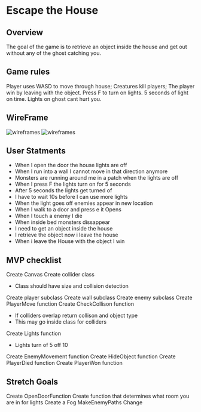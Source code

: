 # Escape the House

## Overview

The goal of the game is to retrieve an object inside the house and get out without any of the ghost catching you.

## Game rules

Player uses WASD to move through house; Creatures kill players; The player win by leaving with the object. Press F to turn on lights. 5 seconds of light on time. Lights on ghost cant hurt you.

## WireFrame

![wireframes](https://i.imgur.com/Zinsx4b.png)
![wireframes](https://i.imgur.com/PlLlN3t.png)

## User Statments

* When I open the door the house lights are off
* When I run into a wall I cannot move in that direction anymore
* Monsters are running around me in a patch when the lights are off
* When I press F the lights turn on for 5 seconds
* After 5 seconds the lights get turned of
* I have to wait 10s before I can use more lights
* When the light goes off enemies appear in new location
* When I walk to a door and press e it Opens
* When I touch a enemy I die
* When inside bed monsters dissappear
* I need to get an object inside the house
* I retrieve the object now i leave the house
* When i leave the House with the object I win

## MVP checklist

Create Canvas
Create collider class

* Class should have size and collision detection

Create player subclass
Create wall subclass
Create enemy subclass
Create PlayerMove function
Create CheckCollison function

* If colliders overlap return collison and object type
* This may go inside class for colliders

Create Lights function

* Lights turn of 5 off 10

Create EnemyMovement function
Create HideObject function
Create PlayerDied function
Create PlayerWon function

## Stretch Goals

Create OpenDoorFunction
Create function that determines what room you are in for lights
Create a Fog
MakeEnemyPaths Change

